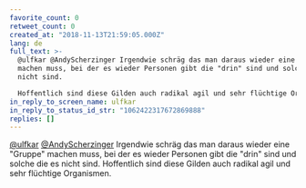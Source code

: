 ```yaml
---
favorite_count: 0
retweet_count: 0
created_at: "2018-11-13T21:59:05.000Z"
lang: de
full_text: >-
  @ulfkar @AndyScherzinger Irgendwie schräg das man daraus wieder eine "Gruppe"
  machen muss, bei der es wieder Personen gibt die "drin" sind und solche die es
  nicht sind. 

  Hoffentlich sind diese Gilden auch radikal agil und sehr flüchtige Organismen.
in_reply_to_screen_name: ulfkar
in_reply_to_status_id_str: "1062422317672869888"
replies: []
---
```


[@ulfkar](https://twitter.com/ulfkar)
[@AndyScherzinger](https://twitter.com/AndyScherzinger) Irgendwie schräg das man
daraus wieder eine "Gruppe" machen muss, bei der es wieder Personen gibt die
"drin" sind und solche die es nicht sind. Hoffentlich sind diese Gilden auch
radikal agil und sehr flüchtige Organismen.
